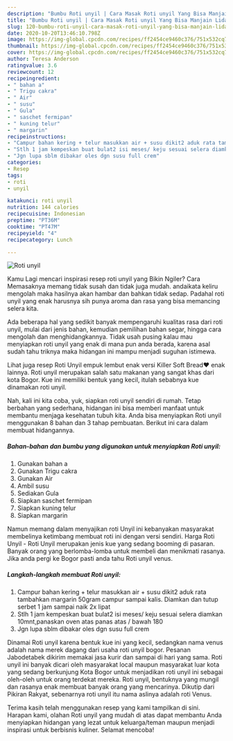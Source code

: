 ```yaml
---
description: "Bumbu Roti unyil | Cara Masak Roti unyil Yang Bisa Manjain Lidah"
title: "Bumbu Roti unyil | Cara Masak Roti unyil Yang Bisa Manjain Lidah"
slug: 120-bumbu-roti-unyil-cara-masak-roti-unyil-yang-bisa-manjain-lidah
date: 2020-10-20T13:46:10.798Z
image: https://img-global.cpcdn.com/recipes/ff2454ce9460c376/751x532cq70/roti-unyil-foto-resep-utama.jpg
thumbnail: https://img-global.cpcdn.com/recipes/ff2454ce9460c376/751x532cq70/roti-unyil-foto-resep-utama.jpg
cover: https://img-global.cpcdn.com/recipes/ff2454ce9460c376/751x532cq70/roti-unyil-foto-resep-utama.jpg
author: Teresa Anderson
ratingvalue: 3.6
reviewcount: 12
recipeingredient:
- " bahan a"
- " Trigu cakra"
- " Air"
- " susu"
- " Gula"
- " saschet fermipan"
- " kuning telur"
- " margarin"
recipeinstructions:
- "Campur bahan kering + telur masukkan air + susu dikit2 aduk rata tambahkan margarin 50gram campur sampai kalis. Diamkan dan tutup serbet 1 jam sampai naik 2x lipat"
- "Stlh 1 jam kempeskan buat bulat2 isi meses/ keju sesuai selera diamkan 10mnt,panaskan oven atas panas atas / bawah 180"
- "Jgn lupa sblm dibakar oles dgn susu full crem"
categories:
- Resep
tags:
- roti
- unyil

katakunci: roti unyil 
nutrition: 144 calories
recipecuisine: Indonesian
preptime: "PT36M"
cooktime: "PT47M"
recipeyield: "4"
recipecategory: Lunch

---
```



![Roti unyil](https://img-global.cpcdn.com/recipes/ff2454ce9460c376/751x532cq70/roti-unyil-foto-resep-utama.jpg)

Kamu Lagi mencari inspirasi resep roti unyil yang Bikin Ngiler? Cara Memasaknya memang tidak susah dan tidak juga mudah. andaikata keliru mengolah maka hasilnya akan hambar dan bahkan tidak sedap. Padahal roti unyil yang enak harusnya sih punya aroma dan rasa yang bisa memancing selera kita.

Ada beberapa hal yang sedikit banyak mempengaruhi kualitas rasa dari roti unyil, mulai dari jenis bahan, kemudian pemilihan bahan segar, hingga cara mengolah dan menghidangkannya. Tidak usah pusing kalau mau menyiapkan roti unyil yang enak di mana pun anda berada, karena asal sudah tahu triknya maka hidangan ini mampu menjadi suguhan istimewa.

Lihat juga resep Roti Unyil empuk lembut enak versi Killer Soft Bread❤️ enak lainnya. Roti unyil merupakan salah satu makanan yang sangat khas dari kota Bogor. Kue ini memiliki bentuk yang kecil, itulah sebabnya kue dinamakan roti unyil.


Nah, kali ini kita coba, yuk, siapkan roti unyil sendiri di rumah. Tetap berbahan yang sederhana, hidangan ini bisa memberi manfaat untuk membantu menjaga kesehatan tubuh kita. Anda bisa menyiapkan Roti unyil menggunakan 8 bahan dan 3 tahap pembuatan. Berikut ini cara dalam membuat hidangannya.

<!--inarticleads1-->

##### Bahan-bahan dan bumbu yang digunakan untuk menyiapkan Roti unyil:

1. Gunakan  bahan a
1. Gunakan  Trigu cakra
1. Gunakan  Air
1. Ambil  susu
1. Sediakan  Gula
1. Siapkan  saschet fermipan
1. Siapkan  kuning telur
1. Siapkan  margarin


Namun memang dalam menyajikan roti Unyil ini kebanyakan masyarakat membelinya ketimbang membuat roti ini dengan versi sendiri. Harga Roti Unyil - Roti Unyil merupakan jenis kue yang sedang booming di pasaran. Banyak orang yang berlomba-lomba untuk membeli dan menikmati rasanya. Jika anda pergi ke Bogor pasti anda tahu Roti unyil venus. 

<!--inarticleads2-->

##### Langkah-langkah membuat Roti unyil:

1. Campur bahan kering + telur masukkan air + susu dikit2 aduk rata tambahkan margarin 50gram campur sampai kalis. Diamkan dan tutup serbet 1 jam sampai naik 2x lipat
1. Stlh 1 jam kempeskan buat bulat2 isi meses/ keju sesuai selera diamkan 10mnt,panaskan oven atas panas atas / bawah 180
1. Jgn lupa sblm dibakar oles dgn susu full crem


Dinamai Roti unyil karena bentuk kue ini yang kecil, sedangkan nama venus adalah nama merek dagang dari usaha roti unyil bogor. Pesanan Jabodetabek dikirim memakai jasa kurir dan sampai di hari yang sama. Roti unyil ini banyak dicari oleh masyarakat local maupun masyarakat luar kota yang sedang berkunjung Kota Bogor untuk menjadikan roti unyil ini sebagai oleh-oleh untuk orang terdekat mereka. Roti unyil, bentuknya yang mungil dan rasanya enak membuat banyak orang yang mencarinya. Dikutip dari Pikiran Rakyat, sebenarnya roti unyil itu nama aslinya adalah roti Venus. 

Terima kasih telah menggunakan resep yang kami tampilkan di sini. Harapan kami, olahan Roti unyil yang mudah di atas dapat membantu Anda menyiapkan hidangan yang lezat untuk keluarga/teman maupun menjadi inspirasi untuk berbisnis kuliner. Selamat mencoba!
